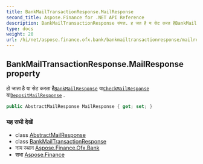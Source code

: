 ```yaml
---
title: BankMailTransactionResponse.MailResponse
second_title: Aspose.Finance for .NET API Reference
description: BankMailTransactionResponse संपत्त. ह जत है य सेट करत हैBankMailResponse यCheckMailResponse यDepositMailResponse .
type: docs
weight: 20
url: /hi/net/aspose.finance.ofx.bank/bankmailtransactionresponse/mailresponse/
---
```

## BankMailTransactionResponse.MailResponse property

हो जाता है या सेट करता है[`BankMailResponse`](../../bankmailresponse/) या[`CheckMailResponse`](../../checkmailresponse/) या[`DepositMailResponse`](../../depositmailresponse/) .

```csharp
public AbstractMailResponse MailResponse { get; set; }
```

### यह सभी देखें

* class [AbstractMailResponse](../../abstractmailresponse/)
* class [BankMailTransactionResponse](../)
* नाम स्थान [Aspose.Finance.Ofx.Bank](../../bankmailtransactionresponse/)
* सभा [Aspose.Finance](../../../)


